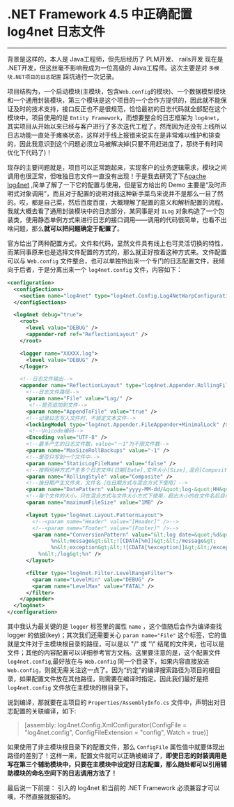 # .NET Framework 4.5 中正确配置 log4net 日志文件
----

背景是这样的，本人是 Java工程师，但先后经历了 PLM开发、 rails开发 现在是 .NET开发，但这丝毫不影响我成为一位高级的 Java工程师。这次主要是对 `多模块.NET项目的日志配置` 踩坑进行一次记录。

项目结构为，一个启动模块(主模块，包含`Web.config`的模块)、一个数据模型模块和一个通用封装模块，第三个模块是这个项目的一个合作方提供的，因此就不能保证及时的技术支持，接口反正也不是很规范，恰恰最初的日志代码就全部配在这个模块中。项目使用的是 `Entity Framework`，而想要整合的日志框架为 `log4net`，其实项目从开始以来已经与客户进行了多次迭代工程了，然而因为还没有上线所以日志功能一直处于瘫痪状态，这样对于线上报错来说实在是非常难以维护和排查的，因此我意识到这个问题必须立马被解决掉(只要不用赶进度了，那终于有时间优化下代码了)！

现存的主要问题就是，项目可以正常跑起来，实现客户的业务逻辑需求，模块之间调用也很正常，但唯独日志文件一直没有出现！于是我去研究了下[Apache log4net](https://http://logging.apache.org/log4net/) ,简单了解了一下它的配置与使用，但是官方给出的 Demo 主要是“及时声明式对象调用”，而且对于配置的说明对我这种新手菜鸟来说并不是那么一目了然的。哎，都是自己菜，然后百度百度，大概理解了配置的意义和解析配置的流程。我就大概去看了通用封装模块中的日志部分，某同事是对 `ILog` 对象构造了一个包装类，使用静态单例方式来进行日志的接口调用——调用的代码很简单，也看不出啥问题，那么**就可以把问题确定于配置了**。

官方给出了两种配置方式，文件和代码，显然文件具有线上也可灵活切换的特性，而某同事原来也是选择文件配置的方式的，那么就正好按着这种方式来。文件配置可以与 `Web.config` 文件整合，也可以单独拎出来一个专门的日志配置文件，我倾向于后者，于是分离出来一个 `log4net.config` 文件，内容如下：

```xml
<configuration>
  <configSections>
    <section name="log4net" type="log4net.Config.Log4NetWarpConfigurationSectionHandler,log4net" />
  </configSections>

  <log4net debug="true">
    <root>
      <level value="DEBUG" />
      <appender-ref ref="ReflectionLayout" />
    </root>

    <logger name="XXXXX.log">
      <level value="DEBUG" />
    </logger>

    <!--日志文件输出-->
    <appender name="ReflectionLayout" type="log4net.Appender.RollingFileAppender,log4net">
      <!--日志文件路径-->
      <param name="File" value="Log/" />
       <!--是否追加到文件-->
      <param name="AppendToFile" value="true" />
      <!--记录日志写入文件时，不锁定文本文件-->
      <lockingModel type="log4net.Appender.FileAppender+MinimalLock" />
       <!--Unicode编码-->
      <Encoding value="UTF-8" />
      <!--最多产生的日志文件数，value="－1"为不限文件数-->
      <param name="MaxSizeRollBackups" value="-1" />
      <!--是否只写到一个文件中-->
      <param name="StaticLogFileName" value="false" />
      <!--按照何种方式产生多个日志文件(日期[Date],文件大小[Size],混合[Composite])-->
      <param name="RollingStyle" value="Composite" />
      <!--按日期产生文件夹，文件名［在日期方式与混合方式下使用］-->
      <param name="DatePattern" value="yyyy-MM-dd/&quot;log-&quot;HH&quot;.log&quot;"  />
      <!--每个文件的大小。只在混合方式与文件大小方式下使用，超出大小的在文件名后自动增加1重新命名-->
      <param name="maximumFileSize" value="1MB" />

      <layout type="log4net.Layout.PatternLayout">
        <!--<param name="Header" value="[Header]" />-->
        <!--<param name="Footer" value="[Footer]" />-->
        <param name="ConversionPattern" value="&lt;log date=&quot;%d&quot; level=&quot;%p&quot; appdomain=&quot;%a&quot; thread=&quot;%thread&quot;&gt;
	          %n&lt;message&gt;&lt;![CDATA[%m]]&gt;&lt;/message&gt;
	          %n&lt;exception&gt;&lt;![CDATA[%exception]]&gt;&lt;/exception&gt;
          %n&lt;/log&gt;%n" />
      </layout>

      <filter type="log4net.Filter.LevelRangeFilter">
        <param name="LevelMin" value="DEBUG" />
        <param name="LevelMax" value="FATAL" />
      </filter>
    </appender>   
  </log4net>
</configuration>
```

其中我认为最关键的是 `logger` 标签里的属性 `name` ，这个值随后会作为编译查找 logger 的依据(key)；其次我们还需要关心 `param name="File"` 这个标签，它的值就是文件对于主模块根目录的路径，可以是以 "/"  或 "\\" 结尾的文件夹，也可以是文件；其他的内容配置可以详细参考官方文档。这里要注意的是，这个配置文件 `log4net.config`,最好放在与 `Web.config` 同一个目录下，如果内容直接放进 `Web.config`，则就无需关注这一点了。因为“约定”的编译搜索路径为项目的根目录，如果配置文件放在其他路径，则需要在编译时指定。因此我们最好是把 `log4net.config` 文件放在主模块的根目录下。

说到编译，那就要在主项目的 `Properties/AssemblyInfo.cs` 文件中，声明出对日志配置的关联编译，如下:


> [assembly: log4net.Config.XmlConfigurator(ConfigFile = "log4net.config", ConfigFileExtension = "config", Watch = true)]

如果使用了非主模块根目录下的配置文件，那么 `ConfigFile` 属性值中就要体现出路径的差别了！这样一来，配置文件就可以正确被编译了，**即使日志的封装调用是写在第三个辅助模块中，只要在主模块中设定好日志配置，那么随处都可以引用辅助模块的命名空间下的日志调用方法了！**

最后说一下前提： 引入的 log4net 和当前的 .NET Framework 必须兼容才可以噢，不然直接就报错的。